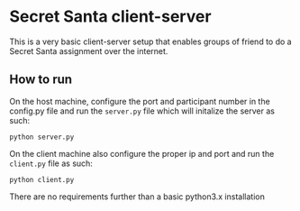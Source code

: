 # Secret Santa client-server

This is a very basic client-server setup that enables groups of friend to do a Secret Santa assignment over the internet.


## How to run

On the host machine, configure the port and participant number in the config.py file and run the `server.py` file which will initalize the server as such:

```
python server.py
```

On the client machine also configure the proper ip and port and run the `client.py` file as such:

```
python client.py
```

There are no requirements further than a basic python3.x installation
